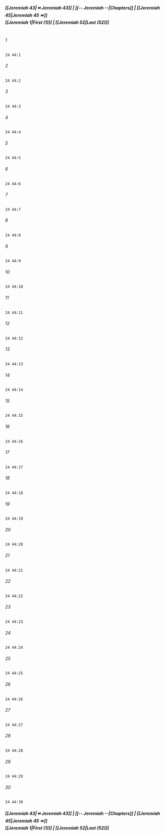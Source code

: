 
##### **[[Jeremiah 43|⏪ Jeremiah 43]] | [[-- Jeremiah --|Chapters]] | [[Jeremiah 45|Jeremiah 45 ⏩]]**<br>**[[Jeremiah 1|First (1)]] | [[Jeremiah 52|Last (52)]]**<br><br>

###### 1
``` verse
24 44:1
```
###### 2
``` verse
24 44:2
```
###### 3
``` verse
24 44:3
```
###### 4
``` verse
24 44:4
```
###### 5
``` verse
24 44:5
```
###### 6
``` verse
24 44:6
```
###### 7
``` verse
24 44:7
```
###### 8
``` verse
24 44:8
```
###### 9
``` verse
24 44:9
```
###### 10
``` verse
24 44:10
```
###### 11
``` verse
24 44:11
```
###### 12
``` verse
24 44:12
```
###### 13
``` verse
24 44:13
```
###### 14
``` verse
24 44:14
```
###### 15
``` verse
24 44:15
```
###### 16
``` verse
24 44:16
```
###### 17
``` verse
24 44:17
```
###### 18
``` verse
24 44:18
```
###### 19
``` verse
24 44:19
```
###### 20
``` verse
24 44:20
```
###### 21
``` verse
24 44:21
```
###### 22
``` verse
24 44:22
```
###### 23
``` verse
24 44:23
```
###### 24
``` verse
24 44:24
```
###### 25
``` verse
24 44:25
```
###### 26
``` verse
24 44:26
```
###### 27
``` verse
24 44:27
```
###### 28
``` verse
24 44:28
```
###### 29
``` verse
24 44:29
```
###### 30
``` verse
24 44:30
```

##### **[[Jeremiah 43|⏪ Jeremiah 43]] | [[-- Jeremiah --|Chapters]] | [[Jeremiah 45|Jeremiah 45 ⏩]]**<br>**[[Jeremiah 1|First (1)]] | [[Jeremiah 52|Last (52)]]**

